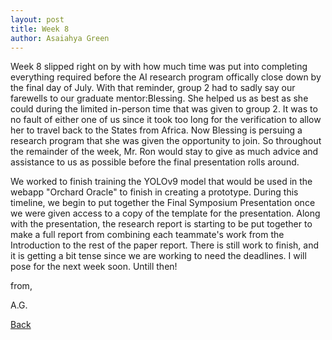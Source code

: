 ```yaml
---
layout: post
title: Week 8
author: Asaiahya Green
---
```


Week 8 slipped right on by with how much time was put into completing everything required before the AI research program offically close down by the final day of July. With that reminder, group 2 had to sadly say our farewells to our graduate mentor:Blessing. She helped us as best as she could during the limited in-person time that was given to group 2. It was to no fault of either one of us since it took too long for the verification to allow her to travel back to the States from Africa. Now Blessing is persuing a research program that she was given the opportunity to join. So throughout the remainder of the week, Mr. Ron would stay to give as much advice and assistance to us as possible before the final presentation rolls around.    

We worked to finish training the YOLOv9 model that would be used in the webapp "Orchard Oracle" to finish in creating a prototype. During this timeline, we begin to put together the Final Symposium Presentation once we were given access to a copy of the template for the presentation. Along with the presentation, the research report is starting to be put together to make a full report from combining each teammate's work from the Introduction to the rest of the paper report. There is still work to finish, and it is getting a bit tense since we are working to need the deadlines. I will pose for the next week soon. Untill then!

from,

A.G.

[Back](./)
